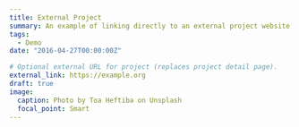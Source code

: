```yaml
---
title: External Project
summary: An example of linking directly to an external project website using `external_link`.
tags:
  - Demo
date: "2016-04-27T00:00:00Z"

# Optional external URL for project (replaces project detail page).
external_link: https://example.org
draft: true
image:
  caption: Photo by Toa Heftiba on Unsplash
  focal_point: Smart
---
```

